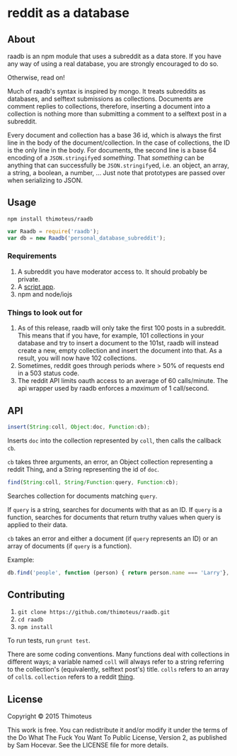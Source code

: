 # reddit as a database

## About

raadb is an npm module that uses a subreddit as a data store.
If you have any way of using a real database, you are strongly encouraged to do so.

Otherwise, read on!

Much of raadb's syntax is inspired by mongo.
It treats subreddits as databases, and selftext submissions as collections.
Documents are comment replies to collections, therefore, inserting a document into a collection is nothing more than submitting a comment to a selftext post in a subreddit.

Every document and collection has a base 36 id, which is always the first line in the body of the document/collection.
In the case of collections, the ID is the only line in the body.
For documents, the second line is a base 64 encoding of a `JSON.stringify`ed *something*.
That *something* can be anything that can successfully be `JSON.stringify`ed, i.e. an object, an array, a string, a boolean, a number, ...
Just note that prototypes are passed over when serializing to JSON.

## Usage

`npm install thimoteus/raadb`

```javascript
var Raadb = require('raadb');
var db = new Raadb('personal_database_subreddit');
```

### Requirements

1. A subreddit you have moderator access to.
It should probably be private.
2. A [script app](https://www.reddit.com/prefs/apps/).
3. npm and node/iojs

### Things to look out for

1. As of this release, raadb will only take the first 100 posts in a subreddit.
This means that if you have, for example, 101 collections in your database and try to insert a document to the 101st, raadb will instead create a new, empty collection and insert the document into that.
As a result, you will now have 102 collections.
2. Sometimes, reddit goes through periods where > 50% of requests end in a 503 status code.
3. The reddit API limits oauth access to an average of 60 calls/minute.
The api wrapper used by raadb enforces a *maximum* of 1 call/second.

## API

```javascript
insert(String:coll, Object:doc, Function:cb);
```

Inserts `doc` into the collection represented by `coll`, then calls the callback `cb`.

`cb` takes three arguments, an error, an Object collection representing a reddit Thing, and a String representing the id of `doc`.

```javascript
find(String:coll, String/Function:query, Function:cb);
```

Searches collection for documents matching `query`.

If `query` is a string, searches for documents with that as an ID.
If `query` is a function, searches for documents that return truthy values
when query is applied to their data.

`cb` takes an error and either a document (if `query` represents an ID) or an array of documents (if `query` is a function).

Example:
```javascript
db.find('people', function (person) { return person.name === 'Larry'}, console.log);
```

## Contributing

1. `git clone https://github.com/thimoteus/raadb.git`
2. `cd raadb`
3. `npm install`

To run tests, run `grunt test`.

There are some coding conventions.
Many functions deal with collections in different ways; a variable named `coll` will always refer to a string referring to the collection's (equivalently, selftext post's) title. `colls` refers to an array of `coll`s. `collection` refers to a reddit [thing](https://www.reddit.com/dev/api#fullnames).

## License

Copyright © 2015 Thimoteus

This work is free. You can redistribute it and/or modify it under the
terms of the Do What The Fuck You Want To Public License, Version 2,
as published by Sam Hocevar. See the LICENSE file for more details.
